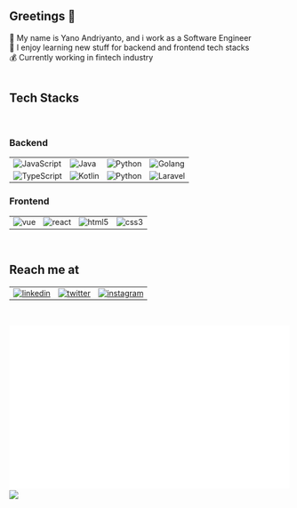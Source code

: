 ## Greetings 👋

   :beginner: My name is Yano Andriyanto, and i work as a Software Engineer  
   :mag_right: I enjoy learning new stuff for backend and frontend tech stacks  
   :moneybag: Currently working in fintech industry  
</br>
## Tech Stacks
</br>

### Backend
<table>
<tr>
<td><img src="https://edent.github.io/SuperTinyIcons/images/svg/javascript.svg" width="50" title="JavaScript" /></td>
<td><img src="https://edent.github.io/SuperTinyIcons/images/svg/java.svg" width="50" title="Java" /></td>
<td><img src="https://edent.github.io/SuperTinyIcons/images/svg/python.svg" width="50" title="Python" /></td>
<td><img src="https://edent.github.io/SuperTinyIcons/images/svg/go.svg" width="50" title="Golang" /></td>
</tr>
<tr>
<td><img src="https://edent.github.io/SuperTinyIcons/images/svg/typescript.svg" width="50" title="TypeScript" /></td>
<td><img src="https://edent.github.io/SuperTinyIcons/images/svg/kotlin.svg" width="50" title="Kotlin" /></td>
<td><img src="https://edent.github.io/SuperTinyIcons/images/svg/php.svg" width="50" title="Python" /></td>
<td><img src="https://edent.github.io/SuperTinyIcons/images/svg/laravel.svg" width="50" title="Laravel" /></td>
</tr>
</table>

### Frontend
<table>
<tr>
<td><img src="https://edent.github.io/SuperTinyIcons/images/svg/vue.svg" width="50" title="vue" /></td>
<td><img src="https://edent.github.io/SuperTinyIcons/images/svg/react.svg" width="50" title="react" /></td>
<td><img src="https://edent.github.io/SuperTinyIcons/images/svg/html5.svg" width="50" title="html5" /></td>
<td><img src="https://edent.github.io/SuperTinyIcons/images/svg/css3.svg" width="50" title="css3" /></td>
</tr>
</table>

<br/>

## Reach me at
<table>
<tr>
<td>
<a href="https://www.linkedin.com/in/yano-andriyanto-b67079a1/" target="_blank"><img src="https://edent.github.io/SuperTinyIcons/images/svg/linkedin.svg" width="50" title="linkedin" /><a>
</td>
<td>
<a href="https://www.twitter.com/yanoandri" target="_blank"><img src="https://edent.github.io/SuperTinyIcons/images/svg/twitter.svg" width="50" title="twitter" /><a>
</td>
<td>
<a href="https://www.instagram.com/yanoandri" target="_blank"><img src="https://edent.github.io/SuperTinyIcons/images/svg/instagram.svg" width="50" title="instagram" /><a>
</td>
</tr>
</table>
</br>

![](https://github.com/yanoandri/yanoandri-github-stats/blob/master/generated/overview.svg)
![](https://github.com/yanoandri/yanoandri-github-stats/blob/master/generated/language.svg)



<!--
**yanoandri/yanoandri** is a ✨ _special_ ✨ repository because its `README.md` (this file) appears on your GitHub profile.

Here are some ideas to get you started:

- 🔭 I’m currently working on ...
- 🌱 I’m currently learning ...
- 👯 I’m looking to collaborate on ...
- 🤔 I’m looking for help with ...
- 💬 Ask me about ...
- 📫 How to reach me: ...
- 😄 Pronouns: ...
- ⚡ Fun fact: ...
-->
